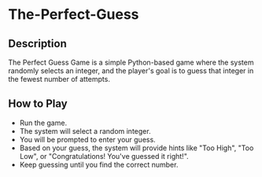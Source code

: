 # The-Perfect-Guess

## Description

The Perfect Guess Game is a simple Python-based game where the system randomly selects an integer, and the player's goal is to guess that integer in the fewest number of attempts.

## How to Play

- Run the game.
- The system will select a random integer.
- You will be prompted to enter your guess.
- Based on your guess, the system will provide hints like "Too High", "Too Low", or "Congratulations! You've guessed it right!".
- Keep guessing until you find the correct number.
